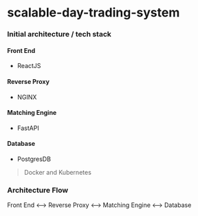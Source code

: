 # scalable-day-trading-system

### Initial architecture / tech stack

#### Front End

- ReactJS

#### Reverse Proxy

- NGINX

#### Matching Engine

- FastAPI

#### Database

- PostgresDB

> Docker and Kubernetes

### Architecture Flow

Front End <--> Reverse Proxy <--> Matching Engine <--> Database
